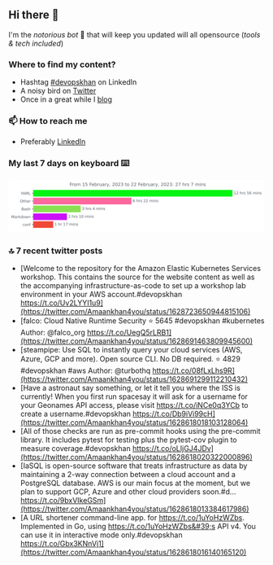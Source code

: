 <!--- [![Hits](https://hits.seeyoufarm.com/api/count/incr/badge.svg?url=https%3A%2F%2Fgithub.com%2Fakhan4u%2Fhit-counter&count_bg=%2379C83D&title_bg=%23555555&icon=&icon_color=%23E7E7E7&title=visits&edge_flat=false)](https://hits.seeyoufarm.com) --->

## Hi there 👋

I'm the _notorious bot_ 🤣 that will keep you updated will all opensource (_tools & tech included_) 

### Where to find my content?

* Hashtag [#devopskhan](https://www.linkedin.com/feed/hashtag/devopskhan) on LinkedIn
* A noisy bird on [Twitter](https://twitter.com/Amaankhan4you)
* Once in a great while I [blog](https://linuxparrot.netlify.app) 


### 📫 **How to reach me**

* Preferably [LinkedIn](https://www.linkedin.com/in/amaan-khan-linux-ninja)

### My last 7 days on keyboard ⌨️

<img src="https://github.com/akhan4u/akhan4u/blob/main/images/stat.svg" alt="Amaan's Wakatime Activity!"/>

### 🔝 7 recent twitter posts
<!-- DEVDOJO:START -->
- [Welcome to the repository for the Amazon Elastic Kubernetes Services workshop. This contains the source for the website content as well as the accompanying infrastructure-as-code to set up a workshop lab environment in your AWS account.#devopskhan https://t.co/Uv2LYYI1u9](https://twitter.com/Amaankhan4you/status/1628723650944815106)
- [falco: Cloud Native Runtime Security
⭐️ 5645
#devopskhan #kubernetes
Author: @falco_org
https://t.co/UegQ5rLRB1](https://twitter.com/Amaankhan4you/status/1628691463809945600)
- [steampipe: Use SQL to instantly query your cloud services &lpar;AWS, Azure, GCP and more&rpar;. Open source CLI. No DB required. 
⭐️ 4829
#devopskhan #aws
Author: @turbothq
https://t.co/08fLxLhs9R](https://twitter.com/Amaankhan4you/status/1628691299112210432)
- [Have a astronaut say something, or let it tell you where the ISS is currently! When you first run spacesay it will ask for a username for your Geonames API access, please visit https://t.co/iNCe0q3YCb to create a username.#devopskhan https://t.co/Db9iVi99cH](https://twitter.com/Amaankhan4you/status/1628618018103128064)
- [All of those checks are run as pre-commit hooks using the pre-commit library. It includes pytest for testing plus the pytest-cov plugin to measure coverage.#devopskhan https://t.co/oLIjGJ4JDv](https://twitter.com/Amaankhan4you/status/1628618020322000896)
- [IaSQL is open-source software that treats infrastructure as data by maintaining a 2-way connection between a cloud account and a PostgreSQL database. AWS is our main focus at the moment, but we plan to support GCP, Azure and other cloud providers soon.#d… https://t.co/9bxVIkeGSm](https://twitter.com/Amaankhan4you/status/1628618013384617986)
- [A URL shortener command-line app. for https://t.co/1uYoHzWZbs. Implemented in Go, using https://t.co/1uYoHzWZbs&#39;s API v4. You can use it in interactive mode only.#devopskhan https://t.co/Gbx3KNnVj1](https://twitter.com/Amaankhan4you/status/1628618016140165120)
<!-- DEVDOJO:END -->

<!-- ![Amaan's GitHub stats](https://github-readme-stats.vercel.app/api?username=akhan4u&count_private=true&show_icons=true&hide=contribs) -->
